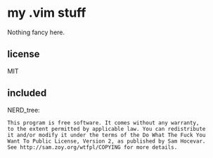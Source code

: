 
# my .vim stuff

Nothing fancy here.

## license

MIT

## included

NERD_tree:

    This program is free software. It comes without any warranty,
    to the extent permitted by applicable law. You can redistribute
    it and/or modify it under the terms of the Do What The Fuck You
    Want To Public License, Version 2, as published by Sam Hocevar.
    See http://sam.zoy.org/wtfpl/COPYING for more details.

